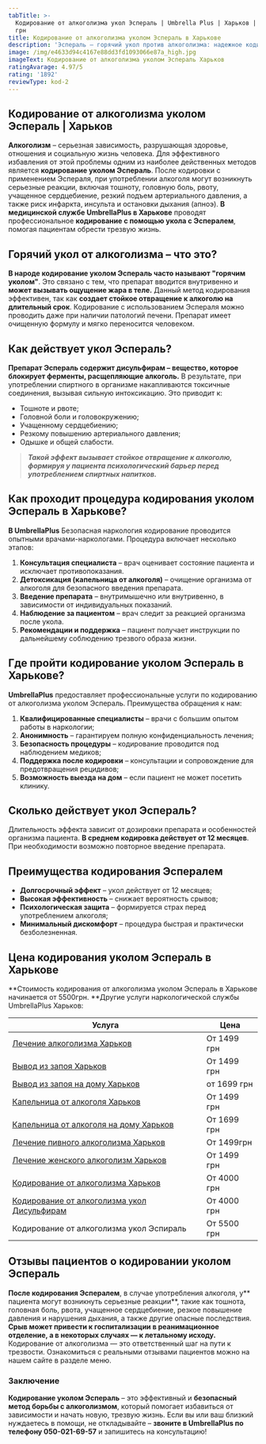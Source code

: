 ```yaml
---
tabTitle: >-
  Кодирование от алкоголизма укол Эспераль | Umbrella Plus | Харьков | От 5500
  грн
title: Кодирование от алкоголизма уколом Эспераль в Харькове
description: 'Эспераль – горячий укол против алкоголизма: надежное кодирование в Харькове'
image: /img/e4633d94c4167e88dd3fd1093066e87a_high.jpg
imageText: Кодирование от алкоголизма уколом Эспераль Харьков
ratingAvarage: 4.97/5
rating: '1892'
reviewType: kod-2
---
```


## Кодирование от алкоголизма уколом Эспераль | Харьков

**Алкоголизм** – серьезная зависимость, разрушающая здоровье, отношения и социальную жизнь человека. Для эффективного избавления от этой проблемы одним из наиболее действенных методов является **кодирование уколом Эспераль**. После кодировки с применением Эспераля, при употреблении алкоголя могут возникнуть серьезные реакции, включая тошноту, головную боль, рвоту, учащенное сердцебиение, резкий подъем артериального давления, а также риск инфаркта, инсульта и остановки дыхания (апноэ). **В медицинской службе UmbrellaPlus в Харькове** проводят профессиональное **кодирование с помощью укола с Эспералем**, помогая пациентам обрести трезвую жизнь.

## Горячий укол от алкоголизма – что это?

**В народе кодирование уколом Эспераль часто называют "горячим уколом"**. Это связано с тем, что препарат вводится внутривенно и **может вызывать ощущение жара в теле.** Данный метод кодирования эффективен, так как **создает стойкое отвращение к алкоголю на длительный срок**. Кодирование с использованием Эспераля можно проводить даже при наличии патологий печени. Препарат имеет очищенную формулу и мягко переносится человеком.

## Как действует укол Эспераль?

**Препарат Эспераль содержит дисульфирам – вещество, которое блокирует ферменты, расщепляющие алкоголь.** В результате, при употреблении спиртного в организме накапливаются токсичные соединения, вызывая сильную интоксикацию. Это приводит к:

* Тошноте и рвоте;
* Головной боли и головокружению;
* Учащенному сердцебиению;
* Резкому повышению артериального давления;
* Одышке и общей слабости.

> ***Такой эффект вызывает стойкое отвращение к алкоголю, формируя у пациента психологический барьер перед употреблением спиртных напитков.***

## Как проходит процедура кодирования уколом Эспераль в Харькове?

**В UmbrellaPlus** Безопасная наркология кодирование проводится опытными врачами-наркологами. Процедура включает несколько этапов:

1. **Консультация специалиста** – врач оценивает состояние пациента и исключает противопоказания.
2. **Детоксикация (капельница от алкоголя)** – очищение организма от алкоголя для безопасного введения препарата.
3. **Введение препарата** – внутримышечно или внутривенно, в зависимости от индивидуальных показаний.
4. **Наблюдение за пациентом** – врач следит за реакцией организма после укола.
5. **Рекомендации и поддержка** – пациент получает инструкции по дальнейшему соблюдению трезвого образа жизни.

## Где пройти кодирование уколом Эспераль в Харькове?

**UmbrellaPlus** предоставляет профессиональные услуги по кодированию от алкоголизма уколом Эспераль. Преимущества обращения к нам:

1. **Квалифицированные специалисты** – врачи с большим опытом работы в наркологии;
2. **Анонимность** – гарантируем полную конфиденциальность лечения;
3. **Безопасность процедуры** – кодирование проводится под наблюдением медиков;
4. **Поддержка после кодировки** – консультации и сопровождение для предотвращения рецидивов;
5. **Возможность выезда на дом** – если пациент не может посетить клинику.

## Сколько действует укол Эспераль?

Длительность эффекта зависит от дозировки препарата и особенностей организма пациента. **В среднем кодировка действует от 12 месяцев**. При необходимости возможно повторное введение препарата.

## Преимущества кодирования Эспералем

* **Долгосрочный эффект** – укол действует от 12 месяцев;
* **Высокая эффективность** – снижает вероятность срывов;
* **Психологическая защита** – формируется страх перед употреблением алкоголя;
* **Минимальный дискомфорт** – процедура быстрая и практически безболезненная.

## Цена кодирования уколом Эспераль в Харькове

**Стоимость кодирования от алкоголизма уколом Эспераль в Харькове начинается от 5500грн. **Другие услуги наркологической службы UmbrellaPlus Харьков:

| Услуга                                                                                                                         | Цена        |
| ------------------------------------------------------------------------------------------------------------------------------ | ----------- |
| [Лечение алкоголизма Харьков](https://umbrella-plus.com.ua/kharkiv/lechenie-alkogolizma-kharkiv/)                              | От 1499 грн |
| [Вывод из запоя Харьков](https://umbrella-plus.com.ua/kharkiv/vivod-iz-zapoia-kharkiv/)                                        | От 1499 грн |
| [Вывод из запоя на дому Харьков](https://umbrella-plus.com.ua/kharkiv/vivod-iz-zapoia-na-domy-kharkiv/)                        | от 1699 грн |
| [Капельница от алкоголя Харьков](https://umbrella-plus.com.ua/kharkiv/kapelnica_ot_alkogola_kharkiv/)                          | От 1499 грн |
| [Капельница от алкоголя на дому Харьков](https://umbrella-plus.com.ua/kharkiv/kapelnica_ot_alkogola_na_domy_kharkiv/)          | От 1699 грн |
| [Лечение пивного алкоголизма Харьков](https://umbrella-plus.com.ua/kharkiv/lechenie-pivnogo-alkogolizma-kharkiv/)              | От 1499грн  |
| [Лечение женского алкоголизм Харьков](https://umbrella-plus.com.ua/kharkiv/lechenie-jenskogo-alkogolizma-kharkiv/)             | От 1499 грн |
| [Кодирование от алкоголизма Харьков](https://umbrella-plus.com.ua/kharkiv/kodirovka-ot-alkogolia-kharkiv/)                     | От 4000 грн |
| [Кодирование от алкоголизма укол Дисульфирам](https://umbrella-plus.com.ua/kharkiv/kodirovka-ot-alkogolia-disulfiram-kharkiv/) | От 4000 грн |
| Кодирование от алкоголизма укол Эспираль                                                                                       | От 5500 грн |

## Отзывы пациентов о кодировании уколом Эспераль

**После кодирования Эспералем**, в случае употребления алкоголя, у\*\* пациента могут возникнуть серьезные реакции\*\*, такие как тошнота, головная боль, рвота, учащенное сердцебиение, резкое повышение давления и нарушения дыхания, а также другие опасные последствия. **Срыв может привести к госпитализации в реанимационное отделение, а в некоторых случаях — к летальному исходу.** Кодирование от алкоголизма — это ответственный шаг на пути к трезвости. Ознакомиться с реальными отзывами пациентов можно на нашем сайте в разделе меню.

### Заключение

**Кодирование уколом Эспераль** – это эффективный и **безопасный метод борьбы с алкоголизмом**, который помогает избавиться от зависимости и начать новую, трезвую жизнь. Если вы или ваш близкий нуждаетесь в помощи, не откладывайте – **звоните в UmbrellaPlus по телефону 050-021-69-57** и запишитесь на консультацию!

